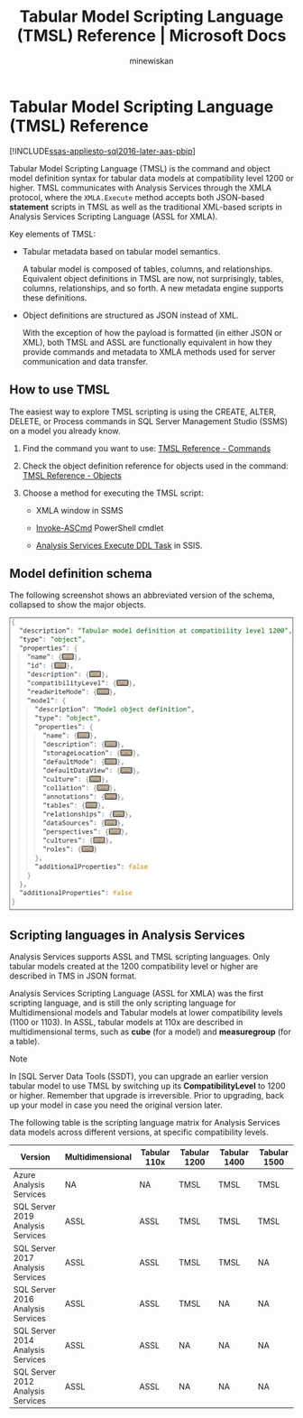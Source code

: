 ﻿---
title: "Tabular Model Scripting Language (TMSL) Reference | Microsoft Docs"
description: Learn that Tabular Model Scripting Language (TMSL) is the command and object model definition syntax for tabular data models at compatibility level 1200 or higher.
ms.date: 10/20/2020
ms.prod: sql
ms.technology: analysis-services
ms.custom: tmsl
ms.topic: conceptual
ms.author: owend
ms.reviewer: owend
author: minewiskan
manager: kfile
---
# Tabular Model Scripting Language (TMSL) Reference

[!INCLUDE[ssas-appliesto-sql2016-later-aas-pbip](../includes/ssas-appliesto-sql2016-later-aas-pbip.md)]

  Tabular Model Scripting Language (TMSL) is the command and object model definition syntax for tabular data models at compatibility level 1200 or higher. TMSL communicates with Analysis Services through the XMLA protocol, where the `XMLA.Execute` method accepts both JSON-based **statement** scripts in TMSL as well as the traditional XML-based scripts in Analysis Services Scripting Language (ASSL for XMLA).  
  
 Key elements of TMSL:  
  
- Tabular metadata based on tabular model semantics.

    A tabular model is composed of tables, columns, and relationships. Equivalent object definitions in TMSL are now, not surprisingly, tables, columns, relationships, and so forth. A new metadata engine supports these definitions.  
  
- Object definitions are  structured as JSON instead of XML.
  
     With the exception of how the payload is formatted (in either JSON or XML), both TMSL and ASSL are functionally equivalent in how they provide commands and metadata  to XMLA methods used for server communication and data transfer.  
  
## How to use TMSL

 The easiest way to  explore TMSL scripting is using the CREATE, ALTER, DELETE, or Process commands in SQL Server Management Studio (SSMS) on a model you already know.
  
1. Find the command you want to use: [TMSL Reference - Commands](tmsl-reference-commands.md)  
  
2. Check the object definition reference for objects used in the command: [TMSL Reference - Objects](tmsl-reference-tabular-objects.md)  
  
3. Choose a method for executing the TMSL script:  
  
    - XMLA window in SSMS  
  
    - [Invoke-ASCmd](https://docs.microsoft.com/powershell/module/sqlserver/invoke-ascmd) PowerShell cmdlet 
  
    - [Analysis Services Execute DDL Task](https://docs.microsoft.com/sql/integration-services/control-flow/analysis-services-execute-ddl-task) in SSIS.  
  
## Model definition schema

 The following screenshot shows an abbreviated version of the schema, collapsed to show the major objects.  
  
 ![SSAS_TabularMetadata](media/ssas-tabularmetadata.JPG)  
  
## Scripting languages in Analysis Services

 Analysis Services supports ASSL and TMSL scripting languages. Only tabular models created at the 1200 compatibility level or higher are described in TMS in JSON format.  
  
 Analysis Services Scripting Language (ASSL for XMLA) was the first scripting language, and is still the only scripting language for Multidimensional models and Tabular models at lower compatibility levels (1100 or 1103). In ASSL, tabular models at 110x are described in multidimensional terms, such as **cube** (for a model) and **measuregroup** (for a table).  
  
> [!NOTE]  
>  In [SQL Server Data Tools (SSDT), you can upgrade an earlier version tabular model to use TMSL by switching up its **CompatibilityLevel** to 1200 or higher. Remember that upgrade is irreversible. Prior to upgrading, back up your model in case you need the original version later.  
  
 The following table is the scripting language matrix for Analysis Services data models across different versions, at specific compatibility levels.  

| Version | Multidimensional | Tabular 110x | Tabular 1200 | Tabular 1400 | Tabular 1500 |
| ------- | ---------------- | ------------ | ------------ | ------------ | ------------ |
|Azure Analysis Services|NA|NA|TMSL|TMSL|TMSL|
|SQL Server 2019 Analysis Services|ASSL|ASSL|TMSL|TMSL|TMSL|
|SQL Server 2017 Analysis Services|ASSL|ASSL|TMSL|TMSL|NA|
|SQL Server 2016 Analysis Services|ASSL|ASSL|TMSL|NA|NA|
|SQL Server 2014 Analysis Services|ASSL|ASSL|NA|NA|NA|
|SQL Server 2012 Analysis Services|ASSL|ASSL|NA|NA|NA|
